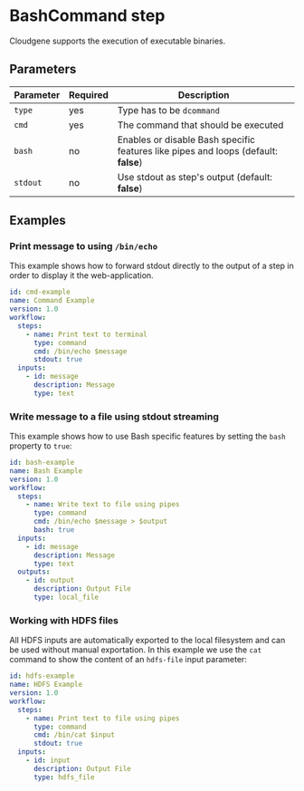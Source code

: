 # BashCommand step

Cloudgene supports the execution of executable binaries.

## Parameters

| Parameter | Required | Description                                                                         |
| --- | --- |-------------------------------------------------------------------------------------|
| `type` | yes | Type has to be `dcommand`                                                           |
| `cmd` | yes | The command that should be executed                                                 |
| `bash` | no | Enables or disable Bash specific features like pipes and loops (default: **false**) |
| `stdout` | no | Use stdout as step's output (default: **false**)                                    |

## Examples

### Print message to using `/bin/echo`

This example shows how to forward stdout directly to the output of a step in order to display it the web-application.


```yaml
id: cmd-example
name: Command Example
version: 1.0
workflow:
  steps:
    - name: Print text to terminal
      type: command
      cmd: /bin/echo $message
      stdout: true
  inputs:
    - id: message
      description: Message
      type: text
```


### Write message to a file using stdout streaming

This example shows how to use Bash specific features by setting the `bash` property to `true`:

```yaml
id: bash-example
name: Bash Example
version: 1.0
workflow:
  steps:
    - name: Write text to file using pipes
      type: command
      cmd: /bin/echo $message > $output
      bash: true
  inputs:
    - id: message
      description: Message
      type: text
  outputs:
    - id: output
      description: Output File
      type: local_file
```

### Working with HDFS files

All HDFS inputs are automatically exported to the local filesystem and can be used without manual exportation. In this example we use the `cat` command to show the content of an `hdfs-file` input parameter:

```yaml
id: hdfs-example
name: HDFS Example
version: 1.0
workflow:
  steps:
    - name: Print text to file using pipes
      type: command
      cmd: /bin/cat $input
      stdout: true
  inputs:
    - id: input
      description: Output File
      type: hdfs_file
```
